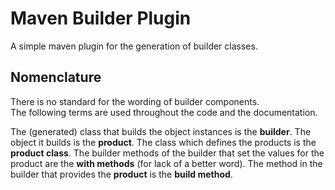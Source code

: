 # Maven Builder Plugin
A simple maven plugin for the generation of builder classes.

## Nomenclature
There is no standard for the wording of builder components.   
The following terms are used throughout the code and the documentation.

The (generated) class that builds the object instances is the **builder**.
The object it builds is the **product**.
The class which defines the products is the **product class**.
The builder methods of the builder that set the values for the product
are the **with methods** (for lack of a better word).
The method in the builder that provides the **product** is the **build method**. 

